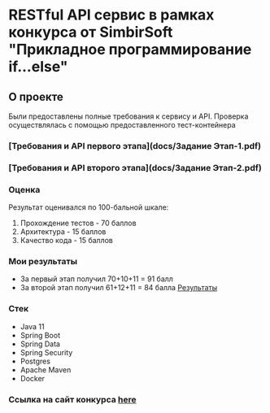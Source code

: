 # RESTful API сервис в рамках конкурса от SimbirSoft "Прикладное программирование if...else"
## О проекте
Были предоставлены полные требования к сервису и API. Проверка осуществлялась с помощью предоставленного тест-контейнера
### [Требования и API первого этапа](docs/Задание Этап-1.pdf) 
### [Требования и API второго этапа](docs/Задание Этап-2.pdf)
### Оценка
Результат оценивался по 100-бальной шкале:
1. Прохождение тестов - 70 баллов
2. Архитектура - 15 баллов
3. Качество кода - 15 баллов
### Мои результаты
- За первый этап получил 70+10+11 = 91 балл
- За второй этап получил 61+12+11 = 84 балла
[Результаты](docs/Результаты.png)
### Стек
- Java 11
- Spring Boot
- Spring Data
- Spring Security
- Postgres
- Apache Maven
- Docker
### Ссылка на сайт конкурса [here](https://challenge.braim.org/it-planet/simbirsoft.html)